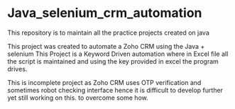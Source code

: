 # Java_selenium_crm_automation
This repository is to maintain all the practice projects created on java


This project was created to automate a Zoho CRM using the Java + selenium
This Project is a Keyword Driven automation where in Excel file all the script is maintained
and using the key provided in excel the program drives.

This is incomplete project as Zoho CRM uses OTP verification and sometimes robot checking interface hence it is difficult to develop further yet 
still working on this. to overcome some how. 
